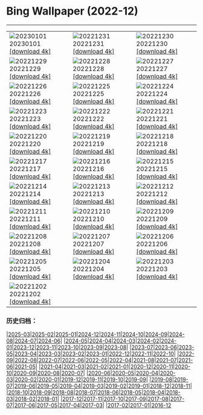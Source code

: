 # Bing Wallpaper (2022-12)
**************

<table><tr><td><img class="wallpaper" src="https://www.bing.com/th?id=OHR.NorwayNYD_DE-DE5087400553_1920x1080.jpg" alt="20230101"> 20230101 <a class="wallpaper_link" href="https://www.bing.com/th?id=OHR.NorwayNYD_DE-DE5087400553_UHD.jpg">[download 4k]</a></td><td><img class="wallpaper" src="https://www.bing.com/th?id=OHR.SydneyNYE_DE-DE4928573925_1920x1080.jpg" alt="20221231"> 20221231 <a class="wallpaper_link" href="https://www.bing.com/th?id=OHR.SydneyNYE_DE-DE4928573925_UHD.jpg">[download 4k]</a></td><td><img class="wallpaper" src="https://www.bing.com/th?id=OHR.ChalkRock_DE-DE4812578556_1920x1080.jpg" alt="20221230"> 20221230 <a class="wallpaper_link" href="https://www.bing.com/th?id=OHR.ChalkRock_DE-DE4812578556_UHD.jpg">[download 4k]</a></td></tr><tr><td><img class="wallpaper" src="https://www.bing.com/th?id=OHR.ButterflyEffect_DE-DE7912062583_1920x1080.jpg" alt="20221229"> 20221229 <a class="wallpaper_link" href="https://www.bing.com/th?id=OHR.ButterflyEffect_DE-DE7912062583_UHD.jpg">[download 4k]</a></td><td><img class="wallpaper" src="https://www.bing.com/th?id=OHR.OberstdorfSkispringen_DE-DE7762481456_1920x1080.jpg" alt="20221228"> 20221228 <a class="wallpaper_link" href="https://www.bing.com/th?id=OHR.OberstdorfSkispringen_DE-DE7762481456_UHD.jpg">[download 4k]</a></td><td><img class="wallpaper" src="https://www.bing.com/th?id=OHR.ChiesaBianca_DE-DE7464793229_1920x1080.jpg" alt="20221227"> 20221227 <a class="wallpaper_link" href="https://www.bing.com/th?id=OHR.ChiesaBianca_DE-DE7464793229_UHD.jpg">[download 4k]</a></td></tr><tr><td><img class="wallpaper" src="https://www.bing.com/th?id=OHR.BeverleyWestwood_DE-DE6933411273_1920x1080.jpg" alt="20221226"> 20221226 <a class="wallpaper_link" href="https://www.bing.com/th?id=OHR.BeverleyWestwood_DE-DE6933411273_UHD.jpg">[download 4k]</a></td><td><img class="wallpaper" src="https://www.bing.com/th?id=OHR.ChristmasSouvenir_DE-DE6720752177_1920x1080.jpg" alt="20221225"> 20221225 <a class="wallpaper_link" href="https://www.bing.com/th?id=OHR.ChristmasSouvenir_DE-DE6720752177_UHD.jpg">[download 4k]</a></td><td><img class="wallpaper" src="https://www.bing.com/th?id=OHR.WeihnachtenWatzmann_DE-DE6323542164_1920x1080.jpg" alt="20221224"> 20221224 <a class="wallpaper_link" href="https://www.bing.com/th?id=OHR.WeihnachtenWatzmann_DE-DE6323542164_UHD.jpg">[download 4k]</a></td></tr><tr><td><img class="wallpaper" src="https://www.bing.com/th?id=OHR.GentooGrievances_DE-DE5029170533_1920x1080.jpg" alt="20221223"> 20221223 <a class="wallpaper_link" href="https://www.bing.com/th?id=OHR.GentooGrievances_DE-DE5029170533_UHD.jpg">[download 4k]</a></td><td><img class="wallpaper" src="https://www.bing.com/th?id=OHR.TreeGaleriesLafayette_DE-DE4448669355_1920x1080.jpg" alt="20221222"> 20221222 <a class="wallpaper_link" href="https://www.bing.com/th?id=OHR.TreeGaleriesLafayette_DE-DE4448669355_UHD.jpg">[download 4k]</a></td><td><img class="wallpaper" src="https://www.bing.com/th?id=OHR.SolarHalo_DE-DE4160905401_1920x1080.jpg" alt="20221221"> 20221221 <a class="wallpaper_link" href="https://www.bing.com/th?id=OHR.SolarHalo_DE-DE4160905401_UHD.jpg">[download 4k]</a></td></tr><tr><td><img class="wallpaper" src="https://www.bing.com/th?id=OHR.PalaceBelvedere_DE-DE3706375084_1920x1080.jpg" alt="20221220"> 20221220 <a class="wallpaper_link" href="https://www.bing.com/th?id=OHR.PalaceBelvedere_DE-DE3706375084_UHD.jpg">[download 4k]</a></td><td><img class="wallpaper" src="https://www.bing.com/th?id=OHR.WinterberryBush_DE-DE3520378929_1920x1080.jpg" alt="20221219"> 20221219 <a class="wallpaper_link" href="https://www.bing.com/th?id=OHR.WinterberryBush_DE-DE3520378929_UHD.jpg">[download 4k]</a></td><td><img class="wallpaper" src="https://www.bing.com/th?id=OHR.BlueLagoon_DE-DE3379100071_1920x1080.jpg" alt="20221218"> 20221218 <a class="wallpaper_link" href="https://www.bing.com/th?id=OHR.BlueLagoon_DE-DE3379100071_UHD.jpg">[download 4k]</a></td></tr><tr><td><img class="wallpaper" src="https://www.bing.com/th?id=OHR.GlacierGoats_DE-DE2986564884_1920x1080.jpg" alt="20221217"> 20221217 <a class="wallpaper_link" href="https://www.bing.com/th?id=OHR.GlacierGoats_DE-DE2986564884_UHD.jpg">[download 4k]</a></td><td><img class="wallpaper" src="https://www.bing.com/th?id=OHR.AtlantaLights_DE-DE2783821552_1920x1080.jpg" alt="20221216"> 20221216 <a class="wallpaper_link" href="https://www.bing.com/th?id=OHR.AtlantaLights_DE-DE2783821552_UHD.jpg">[download 4k]</a></td><td><img class="wallpaper" src="https://www.bing.com/th?id=OHR.Borovets_DE-DE8625039774_1920x1080.jpg" alt="20221215"> 20221215 <a class="wallpaper_link" href="https://www.bing.com/th?id=OHR.Borovets_DE-DE8625039774_UHD.jpg">[download 4k]</a></td></tr><tr><td><img class="wallpaper" src="https://www.bing.com/th?id=OHR.TangleCreekFalls_DE-DE8307703084_1920x1080.jpg" alt="20221214"> 20221214 <a class="wallpaper_link" href="https://www.bing.com/th?id=OHR.TangleCreekFalls_DE-DE8307703084_UHD.jpg">[download 4k]</a></td><td><img class="wallpaper" src="https://www.bing.com/th?id=OHR.InstagramHallstatt_DE-DE7910698977_1920x1080.jpg" alt="20221213"> 20221213 <a class="wallpaper_link" href="https://www.bing.com/th?id=OHR.InstagramHallstatt_DE-DE7910698977_UHD.jpg">[download 4k]</a></td><td><img class="wallpaper" src="https://www.bing.com/th?id=OHR.PoinsettiaDay_DE-DE7513624511_1920x1080.jpg" alt="20221212"> 20221212 <a class="wallpaper_link" href="https://www.bing.com/th?id=OHR.PoinsettiaDay_DE-DE7513624511_UHD.jpg">[download 4k]</a></td></tr><tr><td><img class="wallpaper" src="https://www.bing.com/th?id=OHR.BuchsteinRossstein_DE-DE6786303987_1920x1080.jpg" alt="20221211"> 20221211 <a class="wallpaper_link" href="https://www.bing.com/th?id=OHR.BuchsteinRossstein_DE-DE6786303987_UHD.jpg">[download 4k]</a></td><td><img class="wallpaper" src="https://www.bing.com/th?id=OHR.SaltDesert_DE-DE6440829768_1920x1080.jpg" alt="20221210"> 20221210 <a class="wallpaper_link" href="https://www.bing.com/th?id=OHR.SaltDesert_DE-DE6440829768_UHD.jpg">[download 4k]</a></td><td><img class="wallpaper" src="https://www.bing.com/th?id=OHR.FlorenceAerial_DE-DE6146682535_1920x1080.jpg" alt="20221209"> 20221209 <a class="wallpaper_link" href="https://www.bing.com/th?id=OHR.FlorenceAerial_DE-DE6146682535_UHD.jpg">[download 4k]</a></td></tr><tr><td><img class="wallpaper" src="https://www.bing.com/th?id=OHR.NorwayMuskox_DE-DE4462995800_1920x1080.jpg" alt="20221208"> 20221208 <a class="wallpaper_link" href="https://www.bing.com/th?id=OHR.NorwayMuskox_DE-DE4462995800_UHD.jpg">[download 4k]</a></td><td><img class="wallpaper" src="https://www.bing.com/th?id=OHR.GranParadiso100th_DE-DE3950130953_1920x1080.jpg" alt="20221207"> 20221207 <a class="wallpaper_link" href="https://www.bing.com/th?id=OHR.GranParadiso100th_DE-DE3950130953_UHD.jpg">[download 4k]</a></td><td><img class="wallpaper" src="https://www.bing.com/th?id=OHR.StNick_DE-DE2067486738_1920x1080.jpg" alt="20221206"> 20221206 <a class="wallpaper_link" href="https://www.bing.com/th?id=OHR.StNick_DE-DE2067486738_UHD.jpg">[download 4k]</a></td></tr><tr><td><img class="wallpaper" src="https://www.bing.com/th?id=OHR.BohlenwegWenningstedt_DE-DE1630283680_1920x1080.jpg" alt="20221205"> 20221205 <a class="wallpaper_link" href="https://www.bing.com/th?id=OHR.BohlenwegWenningstedt_DE-DE1630283680_UHD.jpg">[download 4k]</a></td><td><img class="wallpaper" src="https://www.bing.com/th?id=OHR.KilimanjaroElephants_DE-DE1330663684_1920x1080.jpg" alt="20221204"> 20221204 <a class="wallpaper_link" href="https://www.bing.com/th?id=OHR.KilimanjaroElephants_DE-DE1330663684_UHD.jpg">[download 4k]</a></td><td><img class="wallpaper" src="https://www.bing.com/th?id=OHR.MiamiDT_DE-DE9731630617_1920x1080.jpg" alt="20221203"> 20221203 <a class="wallpaper_link" href="https://www.bing.com/th?id=OHR.MiamiDT_DE-DE9731630617_UHD.jpg">[download 4k]</a></td></tr><tr><td><img class="wallpaper" src="https://www.bing.com/th?id=OHR.BraidedRiverDelta_DE-DE9595164711_1920x1080.jpg" alt="20221202"> 20221202 <a class="wallpaper_link" href="https://www.bing.com/th?id=OHR.BraidedRiverDelta_DE-DE9595164711_UHD.jpg">[download 4k]</a></td><td></td><td></td></tr></table>

### 历史归档：

|[2025-03](/../2025-03/2025-03.md)|[2025-02](/../2025-02/2025-02.md)|[2025-01](/../2025-01/2025-01.md)|[2024-12](/../2024-12/2024-12.md)|[2024-11](/../2024-11/2024-11.md)|[2024-10](/../2024-10/2024-10.md)|[2024-09](/../2024-09/2024-09.md)|[2024-08](/../2024-08/2024-08.md)|[2024-07](/../2024-07/2024-07.md)|[2024-06](/../2024-06/2024-06.md)|
|[2024-05](/../2024-05/2024-05.md)|[2024-04](/../2024-04/2024-04.md)|[2024-03](/../2024-03/2024-03.md)|[2024-02](/../2024-02/2024-02.md)|[2024-01](/../2024-01/2024-01.md)|[2023-12](/../2023-12/2023-12.md)|[2023-11](/../2023-11/2023-11.md)|[2023-10](/../2023-10/2023-10.md)|[2023-09](/../2023-09/2023-09.md)|[2023-08](/../2023-08/2023-08.md)|
|[2023-07](/../2023-07/2023-07.md)|[2023-06](/../2023-06/2023-06.md)|[2023-05](/../2023-05/2023-05.md)|[2023-04](/../2023-04/2023-04.md)|[2023-03](/../2023-03/2023-03.md)|[2023-02](/../2023-02/2023-02.md)|[2023-01](/../2023-01/2023-01.md)|[2022-12](/2022-12.md)|[2022-11](/../2022-11/2022-11.md)|[2022-10](/../2022-10/2022-10.md)|
|[2022-09](/../2022-09/2022-09.md)|[2022-08](/../2022-08/2022-08.md)|[2022-07](/../2022-07/2022-07.md)|[2022-06](/../2022-06/2022-06.md)|[2022-05](/../2022-05/2022-05.md)|[2022-04](/../2022-04/2022-04.md)|[2021-08](/../2021-08/2021-08.md)|[2021-07](/../2021-07/2021-07.md)|[2021-06](/../2021-06/2021-06.md)|[2021-05](/../2021-05/2021-05.md)|
|[2021-04](/../2021-04/2021-04.md)|[2021-03](/../2021-03/2021-03.md)|[2021-02](/../2021-02/2021-02.md)|[2021-01](/../2021-01/2021-01.md)|[2020-12](/../2020-12/2020-12.md)|[2020-11](/../2020-11/2020-11.md)|[2020-10](/../2020-10/2020-10.md)|[2020-09](/../2020-09/2020-09.md)|[2020-08](/../2020-08/2020-08.md)|[2020-07](/../2020-07/2020-07.md)|
|[2020-06](/../2020-06/2020-06.md)|[2020-05](/../2020-05/2020-05.md)|[2020-04](/../2020-04/2020-04.md)|[2020-03](/../2020-03/2020-03.md)|[2020-02](/../2020-02/2020-02.md)|[2020-01](/../2020-01/2020-01.md)|[2019-12](/../2019-12/2019-12.md)|[2019-11](/../2019-11/2019-11.md)|[2019-10](/../2019-10/2019-10.md)|[2019-09](/../2019-09/2019-09.md)|
|[2019-08](/../2019-08/2019-08.md)|[2019-07](/../2019-07/2019-07.md)|[2019-06](/../2019-06/2019-06.md)|[2019-05](/../2019-05/2019-05.md)|[2019-04](/../2019-04/2019-04.md)|[2019-03](/../2019-03/2019-03.md)|[2019-02](/../2019-02/2019-02.md)|[2019-01](/../2019-01/2019-01.md)|[2018-12](/../2018-12/2018-12.md)|[2018-11](/../2018-11/2018-11.md)|
|[2018-10](/../2018-10/2018-10.md)|[2018-09](/../2018-09/2018-09.md)|[2018-08](/../2018-08/2018-08.md)|[2018-07](/../2018-07/2018-07.md)|[2018-06](/../2018-06/2018-06.md)|[2018-05](/../2018-05/2018-05.md)|[2018-04](/../2018-04/2018-04.md)|[2018-03](/../2018-03/2018-03.md)|[2018-02](/../2018-02/2018-02.md)|[2018-01](/../2018-01/2018-01.md)|
|[2017-12](/../2017-12/2017-12.md)|[2017-11](/../2017-11/2017-11.md)|[2017-10](/../2017-10/2017-10.md)|[2017-09](/../2017-09/2017-09.md)|[2017-08](/../2017-08/2017-08.md)|[2017-07](/../2017-07/2017-07.md)|[2017-06](/../2017-06/2017-06.md)|[2017-05](/../2017-05/2017-05.md)|[2017-04](/../2017-04/2017-04.md)|[2017-03](/../2017-03/2017-03.md)|
|[2017-02](/../2017-02/2017-02.md)|[2017-01](/../2017-01/2017-01.md)|[2016-12](/../2016-12/2016-12.md)